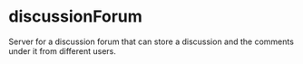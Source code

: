 # discussionForum
Server for a discussion forum that can store a discussion and the comments under it from different users. 
